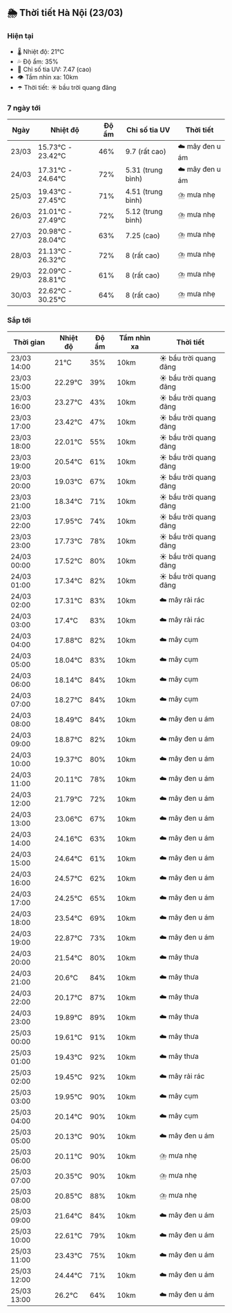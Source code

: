 ## 🌦️ Thời tiết Hà Nội (23/03)

### Hiện tại

- 🌡️ Nhiệt độ: 21℃
- 💦 Độ ẩm: 35%
- 🌟 Chỉ số tia UV: 7.47 (cao)
- 👁️ Tầm nhìn xa: 10km
- ☂️ Thời tiết: ☀️ bầu trời quang đãng

### 7 ngày tới

| Ngày | Nhiệt độ | Độ ẩm | Chỉ số tia UV | Thời tiết |
| --- | --- | --- | --- | --- |
| 23/03 | 15.73℃ - 23.42℃ | 46% | 9.7 (rất cao) | ☁️ mây đen u ám |
| 24/03 | 17.31℃ - 24.64℃ | 72% | 5.31 (trung bình) | ☁️ mây đen u ám |
| 25/03 | 19.43℃ - 27.45℃ | 71% | 4.51 (trung bình) | ⛈️ mưa nhẹ |
| 26/03 | 21.01℃ - 27.49℃ | 72% | 5.12 (trung bình) | ⛈️ mưa nhẹ |
| 27/03 | 20.98℃ - 28.04℃ | 63% | 7.25 (cao) | ⛈️ mưa nhẹ |
| 28/03 | 21.13℃ - 26.32℃ | 72% | 8 (rất cao) | ⛈️ mưa nhẹ |
| 29/03 | 22.09℃ - 28.81℃ | 61% | 8 (rất cao) | ⛈️ mưa nhẹ |
| 30/03 | 22.62℃ - 30.25℃ | 64% | 8 (rất cao) | ⛈️ mưa nhẹ |

### Sắp tới

| Thời gian | Nhiệt độ | Độ ẩm | Tầm nhìn xa | Thời tiết |
| --- | --- | --- | --- | --- |
| 23/03 14:00 | 21℃ | 35% | 10km | ☀️ bầu trời quang đãng |
| 23/03 15:00 | 22.29℃ | 39% | 10km | ☀️ bầu trời quang đãng |
| 23/03 16:00 | 23.27℃ | 43% | 10km | ☀️ bầu trời quang đãng |
| 23/03 17:00 | 23.42℃ | 47% | 10km | ☀️ bầu trời quang đãng |
| 23/03 18:00 | 22.01℃ | 55% | 10km | ☀️ bầu trời quang đãng |
| 23/03 19:00 | 20.54℃ | 61% | 10km | ☀️ bầu trời quang đãng |
| 23/03 20:00 | 19.03℃ | 67% | 10km | ☀️ bầu trời quang đãng |
| 23/03 21:00 | 18.34℃ | 71% | 10km | ☀️ bầu trời quang đãng |
| 23/03 22:00 | 17.95℃ | 74% | 10km | ☀️ bầu trời quang đãng |
| 23/03 23:00 | 17.73℃ | 78% | 10km | ☀️ bầu trời quang đãng |
| 24/03 00:00 | 17.52℃ | 80% | 10km | ☀️ bầu trời quang đãng |
| 24/03 01:00 | 17.34℃ | 82% | 10km | ☀️ bầu trời quang đãng |
| 24/03 02:00 | 17.31℃ | 83% | 10km | ☁️ mây rải rác |
| 24/03 03:00 | 17.4℃ | 83% | 10km | ☁️ mây rải rác |
| 24/03 04:00 | 17.88℃ | 82% | 10km | ☁️ mây cụm |
| 24/03 05:00 | 18.04℃ | 83% | 10km | ☁️ mây cụm |
| 24/03 06:00 | 18.14℃ | 84% | 10km | ☁️ mây cụm |
| 24/03 07:00 | 18.27℃ | 84% | 10km | ☁️ mây cụm |
| 24/03 08:00 | 18.49℃ | 84% | 10km | ☁️ mây đen u ám |
| 24/03 09:00 | 18.87℃ | 82% | 10km | ☁️ mây đen u ám |
| 24/03 10:00 | 19.37℃ | 80% | 10km | ☁️ mây đen u ám |
| 24/03 11:00 | 20.11℃ | 78% | 10km | ☁️ mây đen u ám |
| 24/03 12:00 | 21.79℃ | 72% | 10km | ☁️ mây đen u ám |
| 24/03 13:00 | 23.06℃ | 67% | 10km | ☁️ mây đen u ám |
| 24/03 14:00 | 24.16℃ | 63% | 10km | ☁️ mây đen u ám |
| 24/03 15:00 | 24.64℃ | 61% | 10km | ☁️ mây đen u ám |
| 24/03 16:00 | 24.57℃ | 62% | 10km | ☁️ mây đen u ám |
| 24/03 17:00 | 24.25℃ | 65% | 10km | ☁️ mây đen u ám |
| 24/03 18:00 | 23.54℃ | 69% | 10km | ☁️ mây đen u ám |
| 24/03 19:00 | 22.87℃ | 73% | 10km | ☁️ mây đen u ám |
| 24/03 20:00 | 21.54℃ | 80% | 10km | ☁️ mây thưa |
| 24/03 21:00 | 20.6℃ | 84% | 10km | ☁️ mây thưa |
| 24/03 22:00 | 20.17℃ | 87% | 10km | ☁️ mây thưa |
| 24/03 23:00 | 19.89℃ | 89% | 10km | ☁️ mây thưa |
| 25/03 00:00 | 19.61℃ | 91% | 10km | ☁️ mây thưa |
| 25/03 01:00 | 19.43℃ | 92% | 10km | ☁️ mây thưa |
| 25/03 02:00 | 19.45℃ | 92% | 10km | ☁️ mây rải rác |
| 25/03 03:00 | 19.95℃ | 90% | 10km | ☁️ mây cụm |
| 25/03 04:00 | 20.14℃ | 90% | 10km | ☁️ mây cụm |
| 25/03 05:00 | 20.13℃ | 90% | 10km | ☁️ mây đen u ám |
| 25/03 06:00 | 20.11℃ | 90% | 10km | ⛈️ mưa nhẹ |
| 25/03 07:00 | 20.35℃ | 90% | 10km | ⛈️ mưa nhẹ |
| 25/03 08:00 | 20.85℃ | 88% | 10km | ⛈️ mưa nhẹ |
| 25/03 09:00 | 21.64℃ | 84% | 10km | ☁️ mây đen u ám |
| 25/03 10:00 | 22.61℃ | 79% | 10km | ☁️ mây đen u ám |
| 25/03 11:00 | 23.43℃ | 75% | 10km | ☁️ mây đen u ám |
| 25/03 12:00 | 24.44℃ | 71% | 10km | ☁️ mây đen u ám |
| 25/03 13:00 | 26.2℃ | 64% | 10km | ☁️ mây đen u ám |
